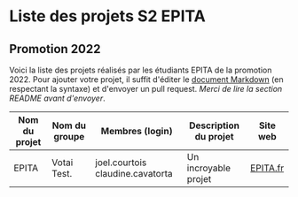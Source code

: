 # Liste des projets S2 EPITA
## Promotion 2022

Voici la liste des projets réalisés par les étudiants EPITA de la promotion 2022. Pour ajouter votre projet, il suffit d'éditer le [document Markdown](https://github.com/Epinnal/SUP/blob/master/S2/ProjetS2_2018.md) (en respectant la syntaxe) et d'envoyer un pull request. *Merci de lire la section README avant d'envoyer*.

<!-- README -->
<!-- Insérez les logins en commençant par celui du chef de groupe -->
<!-- Merci de bien respecter l'ordre des colonnes et de séparer chaque colonne par | -->
<!-- Le site web est facultatif, mais c'est toujours sympa le mettre ! -->
<!-- Avant de push, merci de bien vérifier le rendu Markdown -->

| Nom du projet | Nom du groupe | Membres (login) | Description du projet | Site web |
|------|--------|--------------|--------------|--------|
|EPITA| Votai Test. | joel.courtois claudine.cavatorta | Un incroyable projet | [EPITA.fr](http://www.epita.fr) |
